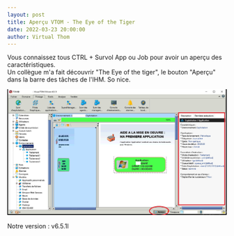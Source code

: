 ```yaml
---
layout: post
title: Aperçu VTOM - The Eye of the Tiger
date: 2022-03-23 20:00:00
author: Virtual Thom
---
```

Vous connaissez tous CTRL + Survol App ou Job pour avoir un aperçu des caractéristiques.  
Un collègue m'a fait découvrir "The Eye of the tiger", le bouton "Aperçu" dans la barre des tâches de l'IHM. So nice.  


![Aperçu VTOM](/wp-content/uploads/apercu_vtom.jpg)  

Notre version : v6.5.1l
